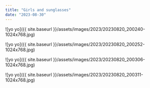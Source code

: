 ```yaml
---
title: "Girls and sunglasses"
date: "2023-08-30"
---
```


![yo yo]({{ site.baseurl }}/assets/images/2023/20230820_200240-1024x768.jpg)

![yo yo]({{ site.baseurl }}/assets/images/2023/20230820_200252-1024x768.jpg)

![yo yo]({{ site.baseurl }}/assets/images/2023/20230820_200306-1024x768.jpg)

![yo yo]({{ site.baseurl }}/assets/images/2023/20230820_200311-1024x768.jpg)

